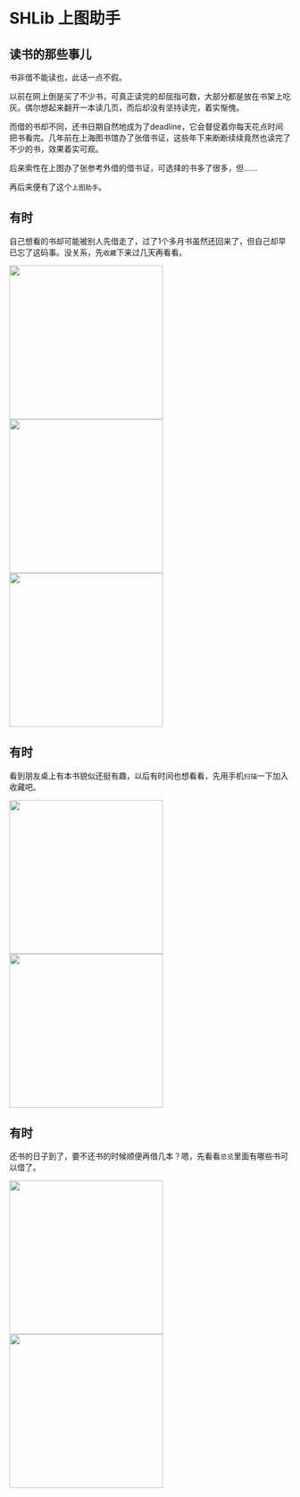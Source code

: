# SHLib 上图助手

## 读书的那些事儿

书非借不能读也，此话一点不假。

以前在网上倒是买了不少书，可真正读完的却屈指可数，大部分都是放在书架上吃灰。偶尔想起来翻开一本读几页，而后却没有坚持读完，着实惭愧。

而借的书却不同，还书日期自然地成为了deadline，它会督促着你每天花点时间把书看完。几年前在上海图书馆办了张借书证，这些年下来断断续续竟然也读完了不少的书，效果着实可观。

后来索性在上图办了张参考外借的借书证，可选择的书多了很多，但......

再后来便有了这个`上图助手`。

## 有时

自己想看的书却可能被别人先借走了，过了1个多月书虽然还回来了，但自己却早已忘了这码事。没关系，先`收藏`下来过几天再看看。

<img src="https://github.com/skygragon/shlib/blob/master/screenshots/favorites.png" width="275" /><img src="https://github.com/skygragon/shlib/blob/master/screenshots/book1.png" width="275" /><img src="https://github.com/skygragon/shlib/blob/master/screenshots/book2.png" width="275" />

## 有时

看到朋友桌上有本书貌似还挺有趣，以后有时间也想看看，先用手机`扫描`一下加入收藏吧。

<img src="https://github.com/skygragon/shlib/blob/master/screenshots/scan.png" width="275" /><img src="https://github.com/skygragon/shlib/blob/master/screenshots/search.png" width="275" />

## 有时

还书的日子到了，要不还书的时候顺便再借几本？嗯，先看看`总览`里面有哪些书可以借了。

<img src="https://github.com/skygragon/shlib/blob/master/screenshots/menu.png" width="275" /><img src="https://github.com/skygragon/shlib/blob/master/screenshots/dashboard.png" width="275" />

